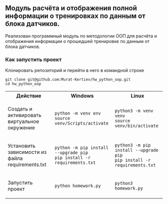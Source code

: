 ## Модуль расчёта и отображения полной информации о тренировках по данным от блока датчиков.

Реализован программный модуль по методологии ООП для расчёта и отображения информации
о прошедшей тренировке по данным от блока датчиков.

### Как запустить проект
Клонировать репозиторий и перейти в него в командной строке 
  ```
  git clone git@github.com:Murat-Kertiev/hw_python_oop.git
  cd hw_python_oop
  ```

<table>
<tr>
<th> Действие </th>
<th> Windows </th>
<th> Linux </th>
</tr>
<tr>
<td>

Cоздать и активировать виртуальное окружение

</td>
<td>

```
python -m venv env
source venv/Scripts/activate
```

</td>
<td>

```
python3 -m venv venv
source venv/bin/activate
```

</td>
</tr>
</tr>
<tr>
<td>

Установить зависимости из файла requirements.txt

</td>
<td>

```
python -m pip install --upgrade pip
pip install -r requirements.txt
```

</td>
<td>

```
python3 -m pip install --upgrade pip
pip install -r requirements.txt
```

</td>
</tr>
</tr>
<tr>
<td>

Запустить проект

</td>
<td>

```
python homework.py
```

</td>
<td>

```
python3 homework.py
```

</td>
</tr>
</table>
